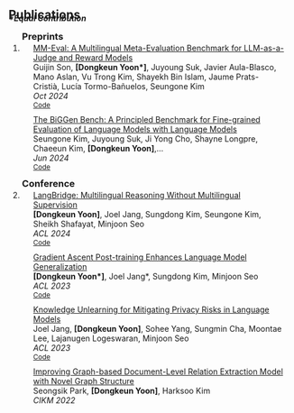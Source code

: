 <h2 id="publications" style="margin: 2px 0px -15px;">Publications</h2>

<div class="publications">
<div class="periodical"><em><strong>*Equal Contribution</strong></em></div>
  
<ol class="bibliography">
<h3 id="year" style="margin: 2px 0px ;">Preprints</h3>
<li>
  <div class="pub-row">
  <div class="col-sm-9" style="position: relative;padding-right: 15px;padding-left: 20px;padding-bottom: 10px">
    <div class="title"><a href="https://arxiv.org/abs/2410.17578">MM-Eval: A Multilingual Meta-Evaluation Benchmark for LLM-as-a-Judge and Reward Models</a></div>
    <div class="author">Guijin Son, <strong>[Dongkeun Yoon*]</strong>, Juyoung Suk, Javier Aula-Blasco, Mano Aslan, Vu Trong Kim, Shayekh Bin Islam, Jaume Prats-Cristià, Lucía Tormo-Bañuelos, Seungone Kim</div>
    <div class="periodical"><em>Oct 2024</em></div>
    <div class="links">
      <a href="https://github.com/guijinSON/MM-Eval" class="btn btn-sm z-depth-0" role="button" target="_blank" style="font-size:12px;">Code</a>
    </div>
  </div>
</div>
<div class="pub-row">
  <div class="col-sm-9" style="position: relative;padding-right: 15px;padding-left: 20px;padding-bottom: 10px">
    <div class="title"><a href="https://arxiv.org/abs/2406.05761">The BiGGen Bench: A Principled Benchmark for Fine-grained Evaluation of Language Models with Language Models</a></div>
    <div class="author">Seungone Kim, Juyoung Suk, Ji Yong Cho, Shayne Longpre, Chaeeun Kim, <strong>[Dongkeun Yoon]</strong>,…</div>
    <div class="periodical"><em>Jun 2024</em></div>
    <div class="links">
      <a href="https://github.com/prometheus-eval/prometheus-eval" class="btn btn-sm z-depth-0" role="button" target="_blank" style="font-size:12px;">Code</a>
    </div>
  </div>
</div>
</li>
<h3 id="year" style="margin: 2px 0px ;">Conference</h3>
<li>
<div class="pub-row">
  <div class="col-sm-9" style="position: relative;padding-right: 15px;padding-left: 20px;padding-bottom: 10px">
    <div class="title"><a href="https://arxiv.org/abs/2401.10695">LangBridge: Multilingual Reasoning Without Multilingual Supervision</a></div>
    <div class="author"><strong>[Dongkeun Yoon]</strong>, Joel Jang, Sungdong Kim, Seungone Kim, Sheikh Shafayat, Minjoon Seo </div>
    <div class="periodical"><em>ACL 2024</em></div>
    <div class="links">
      <a href="https://github.com/kaistAI/LangBridge" class="btn btn-sm z-depth-0" role="button" target="_blank" style="font-size:12px;">Code</a>
    </div>
  </div>
</div>
<div class="pub-row">
  <div class="col-sm-9" style="position: relative;padding-right: 15px;padding-left: 20px;padding-bottom: 10px">
    <div class="title"><a href="https://arxiv.org/abs/2306.07052">Gradient Ascent Post-training Enhances Language Model Generalization</a></div>
    <div class="author"><strong>[Dongkeun Yoon*]</strong>, Joel Jang*, Sungdong Kim, Minjoon Seo </div>
    <div class="periodical"><em>ACL 2023</em></div>
    <div class="links">
      <a href="https://github.com/kaistAI/GAP" class="btn btn-sm z-depth-0" role="button" target="_blank" style="font-size:12px;">Code</a>
    </div>
  </div>
</div>
<div class="pub-row">
  <div class="col-sm-9" style="position: relative;padding-right: 15px;padding-left: 20px;padding-bottom: 10px">
    <div class="title"><a href="https://arxiv.org/abs/2210.01504">Knowledge Unlearning for Mitigating Privacy Risks in Language Models</a></div>
    <div class="author">Joel Jang, <strong>[Dongkeun Yoon]</strong>, Sohee Yang, Sungmin Cha, Moontae Lee, Lajanugen Logeswaran, Minjoon Seo</div>
    <div class="periodical"><em>ACL 2023</em></div>
    <div class="links">
      <a href="https://github.com/joeljang/knowledge-unlearning" class="btn btn-sm z-depth-0" role="button" target="_blank" style="font-size:12px;">Code</a>
    </div>
  </div>
</div>
<div class="pub-row">
  <div class="col-sm-9" style="position: relative;padding-right: 15px;padding-left: 20px;padding-bottom: 10px">
    <div class="title"><a href="https://dl.acm.org/doi/abs/10.1145/3511808.3557615">Improving Graph-based Document-Level Relation Extraction Model with Novel Graph Structure</a></div>
    <div class="author">Seongsik Park, <strong>[Dongkeun Yoon]</strong>, Harksoo Kim</div>
    <div class="periodical"><em>CIKM 2022</em></div>
  </div>
</div>
</li>
<br>

</ol>
</div>
